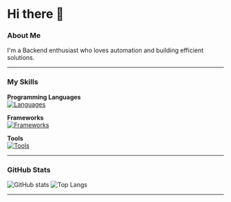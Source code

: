 # Hi there 👋

### About Me
I'm a Backend enthusiast who loves automation and building efficient solutions.  

---

### My Skills

**Programming Languages**  
[![Languages](https://skillicons.dev/icons?i=python,cpp,javascript,mysql&perline=4)](https://skillicons.dev)

**Frameworks**  
[![Frameworks](https://skillicons.dev/icons?i=react,flutter&perline=2)](https://skillicons.dev)

**Tools**  
[![Tools](https://skillicons.dev/icons?i=vscode,postgresql,github,aws,notion,gcp&perline=3)](https://skillicons.dev)

---

### GitHub Stats
![GitHub stats](https://github-readme-stats-azure-xi.vercel.app/api?username=Renqwee&show_icons=true&hide=stars&hide_border=true&theme=github_dark)
![Top Langs](https://github-readme-stats-azure-xi.vercel.app/api/top-langs/?username=Renqwee&layout=compact&hide_border=true&theme=github_dark)


---


